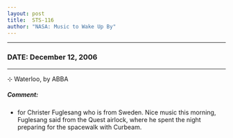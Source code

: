 ```yaml
---
layout: post
title:  STS-116
author: "NASA: Music to Wake Up By"
---
```


----
### DATE: December 12, 2006
----
⊹ Waterloo, by ABBA

##### Comment:
* for Christer Fuglesang who is from Sweden. Nice music this morning, Fuglesang said from the Quest airlock, where he spent the night preparing for the spacewalk with Curbeam.
